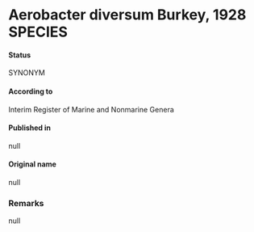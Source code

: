 # Aerobacter diversum Burkey, 1928 SPECIES

#### Status
SYNONYM

#### According to
Interim Register of Marine and Nonmarine Genera

#### Published in
null

#### Original name
null

### Remarks
null